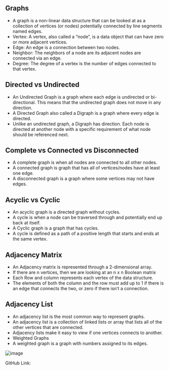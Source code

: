 ## Graphs
* A graph is a non-linear data structure that can be looked at as a collection of vertices (or nodes) potentially connected by line segments named edges.
* Vertex: A vertex, also called a “node”, is a data object that can have zero or more adjacent vertices.
* Edge: An edge is a connection between two nodes.
* Neighbor: The neighbors of a node are its adjacent nodes are connected via an edge.
* Degree: The degree of a vertex is the number of edges connected to that vertex.

## Directed vs Undirected
* An Undirected Graph is a graph where each edge is undirected or bi-directional. This means that the undirected graph does not move in any direction.
* A Directed Graph also called a Digraph is a graph where every edge is directed.
* Unlike an undirected graph, a Digraph has direction. Each node is directed at another node with a specific requirement of what node should be referenced next.

## Complete vs Connected vs Disconnected
* A complete graph is when all nodes are connected to all other nodes.
* A connected graph is graph that has all of vertices/nodes have at least one edge.
* A disconnected graph is a graph where some vertices may not have edges.

## Acyclic vs Cyclic
* An acyclic graph is a directed graph without cycles.
* A cycle is when a node can be traversed through and potentially end up back at itself.
* A Cyclic graph is a graph that has cycles.
* A cycle is defined as a path of a positive length that starts and ends at the same vertex.

## Adjacency Matrix
* An Adjacency matrix is represented through a 2-dimensional array.
* If there are n vertices, then we are looking at an n x n Boolean matrix
* Each Row and column represents each vertex of the data structure.
* The elements of both the column and the row must add up to 1 if there is an edge that connects the two, or zero if there isn’t a connection.

## Adjacency List
* An adjacency list is the most common way to represent graphs.
* An adjacency list is a collection of linked lists or array that lists all of the other vertices that are connected.
* Adjacency lists make it easy to view if one vertices connects to another.
* Weighted Graphs
* A weighted graph is a graph with numbers assigned to its edges.

![image](https://miro.medium.com/max/1934/1*64AZ80NoAO8wH1RVGToSKg.png)


GitHub Link:
